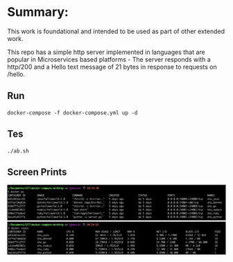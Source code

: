 # Summary:
This work is foundational and intended to be used as part of other extended work.

This repo has a simple http server implemented in languages that are popular in Microservices based platforms - The server responds with a http/200 and a Hello text message of 21 bytes in response to requests on /hello.

## Run
```
docker-compose -f docker-compose.yml up -d
```

## Tes
```
./ab.sh
```

## Screen Prints
![Alt text](docker-ps.png?raw=true "docker ps")
![Alt text](docker-stats.png?raw=true "docker stats")
